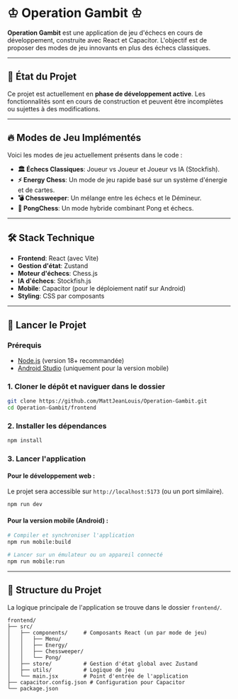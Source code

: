 # ♔ Operation Gambit ♔

**Operation Gambit** est une application de jeu d'échecs en cours de développement, construite avec React et Capacitor. L'objectif est de proposer des modes de jeu innovants en plus des échecs classiques.

---

## 🎯 État du Projet

Ce projet est actuellement en **phase de développement active**. Les fonctionnalités sont en cours de construction et peuvent être incomplètes ou sujettes à des modifications.

---

## 🔥 Modes de Jeu Implémentés

Voici les modes de jeu actuellement présents dans le code :

- **🏛️ Échecs Classiques**: Joueur vs Joueur et Joueur vs IA (Stockfish).
- **⚡ Energy Chess**: Un mode de jeu rapide basé sur un système d'énergie et de cartes.
- **💣 Chessweeper**: Un mélange entre les échecs et le Démineur.
- **🏓 PongChess**: Un mode hybride combinant Pong et échecs.

---

## 🛠️ Stack Technique

-   **Frontend**: React (avec Vite)
-   **Gestion d'état**: Zustand
-   **Moteur d'échecs**: Chess.js
-   **IA d'échecs**: Stockfish.js
-   **Mobile**: Capacitor (pour le déploiement natif sur Android)
-   **Styling**: CSS par composants

---

## 🚀 Lancer le Projet

### Prérequis
- [Node.js](https://nodejs.org/) (version 18+ recommandée)
- [Android Studio](https://developer.android.com/studio) (uniquement pour la version mobile)

### 1. Cloner le dépôt et naviguer dans le dossier
```bash
git clone https://github.com/MattJeanLouis/Operation-Gambit.git
cd Operation-Gambit/frontend
```

### 2. Installer les dépendances
```bash
npm install
```

### 3. Lancer l'application

#### Pour le développement web :
Le projet sera accessible sur `http://localhost:5173` (ou un port similaire).
```bash
npm run dev
```

#### Pour la version mobile (Android) :
```bash
# Compiler et synchroniser l'application
npm run mobile:build

# Lancer sur un émulateur ou un appareil connecté
npm run mobile:run
```

---

## 📂 Structure du Projet

La logique principale de l'application se trouve dans le dossier `frontend/`.

```
frontend/
├── src/
│   ├── components/     # Composants React (un par mode de jeu)
│   │   ├── Menu/
│   │   ├── Energy/
│   │   ├── Chessweeper/
│   │   └── Pong/
│   ├── store/          # Gestion d'état global avec Zustand
│   ├── utils/          # Logique de jeu
│   └── main.jsx        # Point d'entrée de l'application
├── capacitor.config.json # Configuration pour Capacitor
└── package.json
``` 
